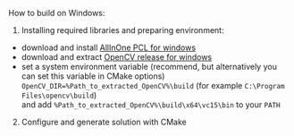 How to build on Windows:
1. Installing required libraries and preparing environment: 
- download and install [AllInOne PCL for windows](https://github.com/PointCloudLibrary/pcl/releases)
- download and extract [OpenCV release for windows](https://opencv.org/releases/)
- set a system environment variable (recommend, but alternatively you can set this variable in CMake options) `OpenCV_DIR=%Path_to_extracted_OpenCV%\build` (for example `C:\Program Files\opencv\build`)\
and add `%Path_to_extracted_OpenCV%\build\x64\vc15\bin` to your `PATH`
2. Configure and generate solution with CMake
